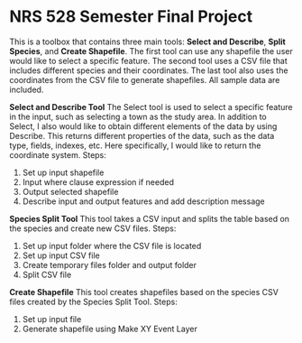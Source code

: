 # NRS 528 Semester Final Project

This is a toolbox that contains three main tools: **Select and Describe**, **Split Species**, and **Create Shapefile**. The first tool can use any shapefile the user would like to select a specific feature. The second tool uses a CSV file that includes different species and their coordinates. The last tool also uses the coordinates from the CSV file to generate shapefiles. All sample data are included. 

**Select and Describe Tool**
The Select tool is used to select a specific feature in the input, such as selecting a town as the study area.
In addition to Select, I also would like to obtain different elements of the data by using Describe.
This returns different properties of the data, such as the data type, fields, indexes, etc.
Here specifically, I would like to return the coordinate system.
Steps:
1. Set up input shapefile
2. Input where clause expression if needed
3. Output selected shapefile
4. Describe input and output features and add description message

**Species Split Tool**
This tool takes a CSV input and splits the table based on the species and create new CSV files.
Steps:
1. Set up input folder where the CSV file is located
2. Set up input CSV file
3. Create temporary files folder and output folder
4. Split CSV file

**Create Shapefile**
This tool creates shapefiles based on the species CSV files created by the Species Split Tool.
Steps:
1. Set up input file
2. Generate shapefile using Make XY Event Layer

